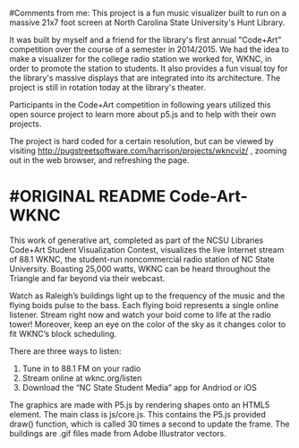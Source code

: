 #Comments from me:
This project is a fun music visualizer built to run on a massive 21x7 foot screen at North Carolina State University's Hunt Library.

It was built by myself and a friend for the library's first annual "Code+Art" competition over the course of a semester in 2014/2015. We had the idea to make a visualizer for the college radio station we worked for, WKNC, in order to promote the station to students. It also provides a fun visual toy for the library's massive displays that are integrated into its architecture. The project is still in rotation today at the library's theater.

Participants in the Code+Art competition in following years utilized this open source project to learn more about p5.js and to help with their own projects.

The project is hard coded for a certain resolution, but can be viewed by visiting http://pugstreetsoftware.com/harrison/projects/wkncviz/ , zooming out in the web browser, and refreshing the page.

#ORIGINAL README
Code-Art-WKNC
=============
This work of generative art, completed as part of the NCSU Libraries Code+Art Student Visualization Contest, visualizes the live Internet stream of 88.1 WKNC, the student-run noncommercial radio station of NC State University. Boasting 25,000 watts, WKNC can be heard throughout the Triangle and far beyond via their webcast.

Watch as Raleigh’s buildings light up to the frequency of the music and the flying boids pulse to the bass. Each flying boid represents a single online listener. Stream right now and watch your boid come to life at the radio tower! Moreover, keep an eye on the color of the sky as it changes color to fit WKNC’s block scheduling.

There are three ways to listen:
1. Tune in to 88.1 FM on your radio
2. Stream online at wknc.org/listen
3. Download the “NC State Student Media” app for Andriod or iOS

The graphics are made with P5.js by rendering shapes onto an HTML5 <canvas> element. The main class is js/core.js. This contains the P5.js provided draw() function, which is called 30 times a second to update the frame. The buildings are .gif files made from Adobe Illustrator vectors.
